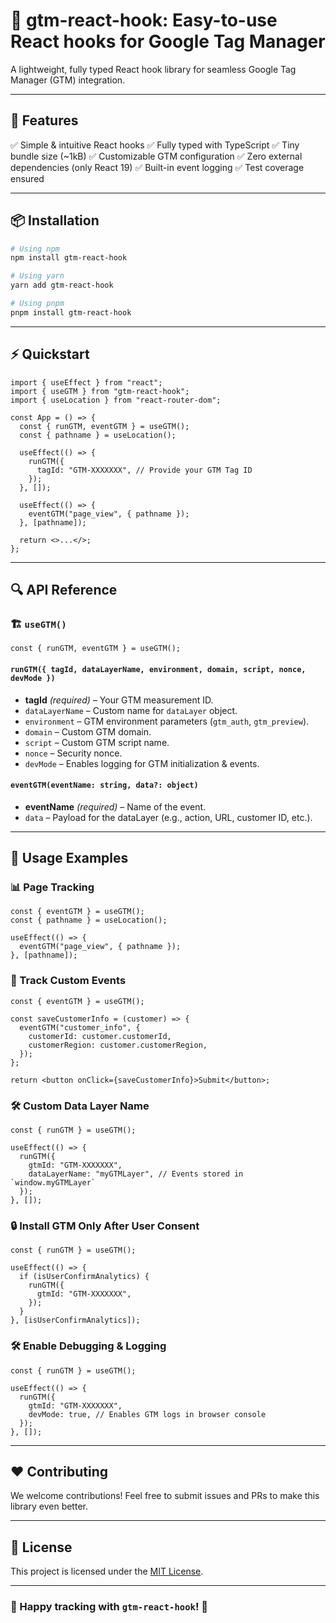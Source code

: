 # 🚀 gtm-react-hook: Easy-to-use React hooks for Google Tag Manager

A lightweight, fully typed React hook library for seamless Google Tag Manager (GTM) integration.

---

## 🎯 Features

✅ Simple & intuitive React hooks
✅ Fully typed with TypeScript
✅ Tiny bundle size (~1kB)
✅ Customizable GTM configuration
✅ Zero external dependencies (only React 19)
✅ Built-in event logging
✅ Test coverage ensured

---

## 📦 Installation

```sh
# Using npm
npm install gtm-react-hook

# Using yarn
yarn add gtm-react-hook

# Using pnpm
pnpm install gtm-react-hook
```

---

## ⚡ Quickstart

```tsx
import { useEffect } from "react";
import { useGTM } from "gtm-react-hook";
import { useLocation } from "react-router-dom";

const App = () => {
  const { runGTM, eventGTM } = useGTM();
  const { pathname } = useLocation();

  useEffect(() => {
    runGTM({
      tagId: "GTM-XXXXXXX", // Provide your GTM Tag ID
    });
  }, []);

  useEffect(() => {
    eventGTM("page_view", { pathname });
  }, [pathname]);

  return <>...</>;
};
```

---

## 🔍 API Reference

### 🏗 `useGTM()`

```tsx
const { runGTM, eventGTM } = useGTM();
```

#### `runGTM({ tagId, dataLayerName, environment, domain, script, nonce, devMode })`

- **tagId** *(required)* – Your GTM measurement ID.
- `dataLayerName` – Custom name for `dataLayer` object.
- `environment` – GTM environment parameters (`gtm_auth`, `gtm_preview`).
- `domain` – Custom GTM domain.
- `script` – Custom GTM script name.
- `nonce` – Security nonce.
- `devMode` – Enables logging for GTM initialization & events.

#### `eventGTM(eventName: string, data?: object)`

- **eventName** *(required)* – Name of the event.
- `data` – Payload for the dataLayer (e.g., action, URL, customer ID, etc.).

---

## 📖 Usage Examples

### 📊 Page Tracking

```tsx
const { eventGTM } = useGTM();
const { pathname } = useLocation();

useEffect(() => {
  eventGTM("page_view", { pathname });
}, [pathname]);
```

### 🎯 Track Custom Events

```tsx
const { eventGTM } = useGTM();

const saveCustomerInfo = (customer) => {
  eventGTM("customer_info", {
    customerId: customer.customerId,
    customerRegion: customer.customerRegion,
  });
};

return <button onClick={saveCustomerInfo}>Submit</button>;
```

### 🛠 Custom Data Layer Name

```tsx
const { runGTM } = useGTM();

useEffect(() => {
  runGTM({
    gtmId: "GTM-XXXXXXX",
    dataLayerName: "myGTMLayer", // Events stored in `window.myGTMLayer`
  });
}, []);
```

### 🔒 Install GTM Only After User Consent

```tsx
const { runGTM } = useGTM();

useEffect(() => {
  if (isUserConfirmAnalytics) {
    runGTM({
      gtmId: "GTM-XXXXXXX",
    });
  }
}, [isUserConfirmAnalytics]);
```

### 🛠 Enable Debugging & Logging

```tsx
const { runGTM } = useGTM();

useEffect(() => {
  runGTM({
    gtmId: "GTM-XXXXXXX",
    devMode: true, // Enables GTM logs in browser console
  });
}, []);
```

---

## ❤️ Contributing

We welcome contributions! Feel free to submit issues and PRs to make this library even better.

---

## 📜 License

This project is licensed under the [MIT License](LICENSE).

---

### 🚀 Happy tracking with `gtm-react-hook`! 🎉
